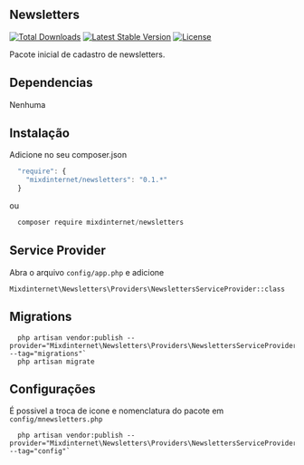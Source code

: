 ## Newsletters

[![Total Downloads](https://poser.pugx.org/mixdinternet/newsletters/d/total.svg)](https://packagist.org/packages/mixdinternet/newsletters)
[![Latest Stable Version](https://poser.pugx.org/mixdinternet/newsletters/v/stable.svg)](https://packagist.org/packages/mixdinternet/newsletters)
[![License](https://poser.pugx.org/mixdinternet/newsletters/license.svg)](https://packagist.org/packages/mixdinternet/newsletters)

Pacote inicial de cadastro de newsletters.

## Dependencias
Nenhuma

## Instalação

Adicione no seu composer.json

```js
  "require": {
    "mixdinternet/newsletters": "0.1.*"
  }
```

ou

```js
  composer require mixdinternet/newsletters
```

## Service Provider

Abra o arquivo `config/app.php` e adicione

`Mixdinternet\Newsletters\Providers\NewslettersServiceProvider::class`

## Migrations

```
  php artisan vendor:publish --provider="Mixdinternet\Newsletters\Providers\NewslettersServiceProvider" --tag="migrations"`
  php artisan migrate
```

## Configurações

É possivel a troca de icone e nomenclatura do pacote em `config/mnewsletters.php`

```
  php artisan vendor:publish --provider="Mixdinternet\Newsletters\Providers\NewslettersServiceProvider" --tag="config"`
```